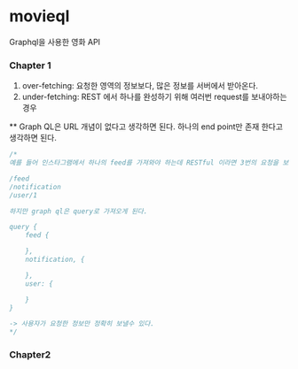 # movieql
Graphql을 사용한 영화 API

### Chapter 1

1. over-fetching: 요청한 영역의 정보보다, 많은 정보를 서버에서 받아온다.
2. under-fetching: REST 에서 하나를 완성하기 위해 여러번 request를 보내야하는 경우

** Graph QL은 URL 개념이 없다고 생각하면 된다. 하나의 end point만 존재 한다고 생각하면 된다.

~~~ javascript
/*
예를 들어 인스타그램에서 하나의 feed를 가져와야 하는데 RESTful 이라면 3번의 요청을 보내야 한다.

/feed
/notification
/user/1

하지만 graph ql은 query로 가져오게 된다.

query {
    feed {

    },
    notification, {

    },
    user: {

    }
}

-> 사용자가 요청한 정보만 정확히 보낼수 있다.
*/
~~~

### Chapter2
